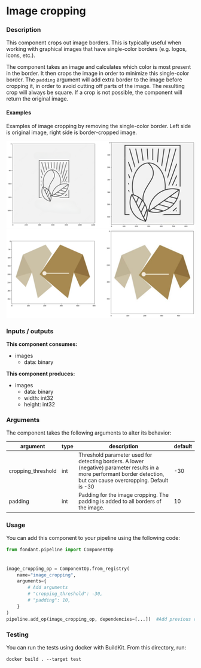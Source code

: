 # Image cropping

### Description
This component crops out image borders. This is typically useful when working with graphical 
images that have single-color borders (e.g. logos, icons, etc.).

The component takes an image and calculates which color is most present in the border. It then 
crops the image in order to minimize this single-color border. The `padding` argument will add 
extra border to the image before cropping it, in order to avoid cutting off parts of the image.
The resulting crop will always be square. If a crop is not possible, the component will return 
the original image.

#### Examples
Examples of image cropping by removing the single-color border. Left side is original image, 
right side is border-cropped image.

![Example of image cropping by removing the single-color border. Left side is original, right side is cropped image](../../docs/art/components/image_cropping/component_border_crop_1.png)
![Example of image cropping by removing the single-color border. Left side is original, right side is cropped image](../../docs/art/components/image_cropping/component_border_crop_0.png)


### Inputs / outputs

**This component consumes:**
- images
  - data: binary

**This component produces:**
- images
  - data: binary
  - width: int32
  - height: int32

### Arguments

The component takes the following arguments to alter its behavior:

| argument | type | description | default |
| -------- | ---- | ----------- | ------- |
| cropping_threshold | int | Threshold parameter used for detecting borders. A lower (negative) parameter results in a more performant border detection, but can cause overcropping. Default is -30 | -30 |
| padding | int | Padding for the image cropping. The padding is added to all borders of the image. | 10 |

### Usage

You can add this component to your pipeline using the following code:

```python
from fondant.pipeline import ComponentOp


image_cropping_op = ComponentOp.from_registry(
    name="image_cropping",
    arguments={
        # Add arguments
        # "cropping_threshold": -30,
        # "padding": 10,
    }
)
pipeline.add_op(image_cropping_op, dependencies=[...])  #Add previous component as dependency
```

### Testing

You can run the tests using docker with BuildKit. From this directory, run:
```
docker build . --target test
```